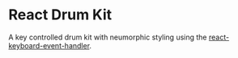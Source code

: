 # React Drum Kit

A key controlled drum kit with neumorphic styling using the [react-keyboard-event-handler](https://www.npmjs.com/package/react-keyboard-event-handler).